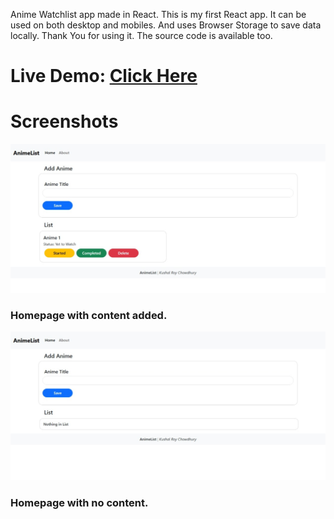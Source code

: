 Anime Watchlist app made in React. This is my first React app. It can be used on both desktop and mobiles. And uses Browser Storage to save data locally.
Thank You for using it. The source code is available too.

# Live Demo: [Click Here](https://watchlistkushal.netlify.app/)

# Screenshots
![Visual Look of the project.](screenshots/Home.jpeg)
### Homepage with content added.

![Visual Look of the project when No Titles are added.](screenshots/Home_NoList.jpeg)
### Homepage with no content.
